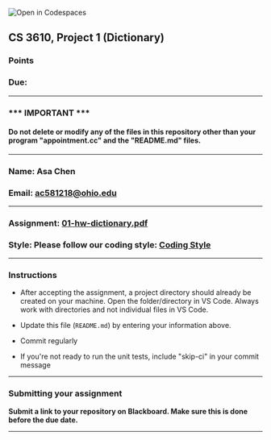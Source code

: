 ![Open in Codespaces](https://classroom.github.com/assets/open-in-codespaces-abfff4d4e15f9e1bd8274d9a39a0befe03a0632bb0f153d0ec72ff541cedbe34.svg)
## CS 3610, Project 1 (Dictionary)

###  Points

### Due: 

---
### *** IMPORTANT ***
#### Do not delete or modify any of the files in this repository other than your program "appointment.cc" and the "README.md" files.

---

### Name: Asa Chen

### Email: ac581218@ohio.edu

---

### Assignment: [01-hw-dictionary.pdf](01-hw-dictionary.pdf)

### Style: Please follow our coding style: [Coding Style](https://github.com/nasseef/cs2400/blob/master/docs/coding-style.md)

---

### Instructions

- After accepting the assignment, a project directory should already be created on your machine. Open the folder/directory in VS Code. Always work with directories and not individual files in VS Code. 

- Update this file (`README.md`) by entering your information above.

- Commit regularly
- If you're not ready to run the unit tests, include "skip-ci" in your commit message

---

### Submitting your assignment

**Submit a link to your repository on Blackboard. Make sure this is done before the due date.**

---
